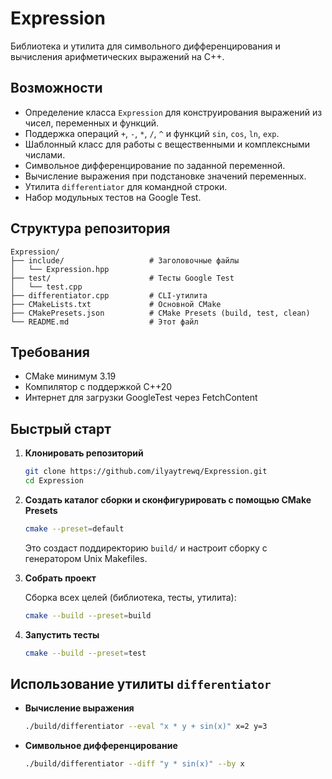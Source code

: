 # Expression

Библиотека и утилита для символьного дифференцирования и вычисления арифметических выражений на C++.

## Возможности

- Определение класса `Expression` для конструирования выражений из чисел, переменных и функций.
- Поддержка операций `+`, `-`, `*`, `/`, `^` и функций `sin`, `cos`, `ln`, `exp`.
- Шаблонный класс для работы с вещественными и комплексными числами.
- Символьное дифференцирование по заданной переменной.
- Вычисление выражения при подстановке значений переменных.
- Утилита `differentiator` для командной строки.
- Набор модульных тестов на Google Test.

## Структура репозитория

```text
Expression/
├── include/                   # Заголовочные файлы
│   └── Expression.hpp
├── test/                      # Тесты Google Test
│   └── test.cpp
├── differentiator.cpp         # CLI-утилита
├── CMakeLists.txt             # Основной CMake
├── CMakePresets.json          # CMake Presets (build, test, clean)
└── README.md                  # Этот файл
```

## Требования

- CMake минимум 3.19
- Компилятор с поддержкой C++20
- Интернет для загрузки GoogleTest через FetchContent

## Быстрый старт

1. **Клонировать репозиторий**

   ```bash
   git clone https://github.com/ilyaytrewq/Expression.git
   cd Expression
   ```

2. **Создать каталог сборки и сконфигурировать с помощью CMake Presets**

   ```bash
   cmake --preset=default
   ```

   Это создаст поддиректорию `build/` и настроит сборку с генератором Unix Makefiles.

3. **Собрать проект**

   Сборка всех целей (библиотека, тесты, утилита):
   ```bash
   cmake --build --preset=build
   ```

4. **Запустить тесты**

   ```bash
   cmake --build --preset=test
   ```

## Использование утилиты `differentiator`

- **Вычисление выражения**

  ```bash
  ./build/differentiator --eval "x * y + sin(x)" x=2 y=3
  ```

- **Символьное дифференцирование**

  ```bash
  ./build/differentiator --diff "y * sin(x)" --by x
  ```
